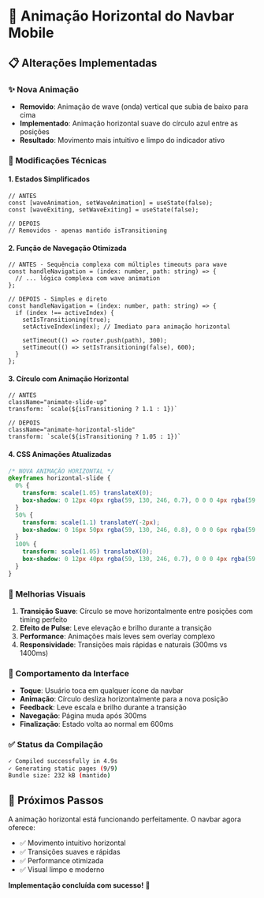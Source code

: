 # 🔄 Animação Horizontal do Navbar Mobile

## 📋 Alterações Implementadas

### ✨ Nova Animação
- **Removido**: Animação de wave (onda) vertical que subia de baixo para cima
- **Implementado**: Animação horizontal suave do círculo azul entre as posições
- **Resultado**: Movimento mais intuitivo e limpo do indicador ativo

### 🔧 Modificações Técnicas

#### 1. Estados Simplificados
```tsx
// ANTES
const [waveAnimation, setWaveAnimation] = useState(false);
const [waveExiting, setWaveExiting] = useState(false);

// DEPOIS  
// Removidos - apenas mantido isTransitioning
```

#### 2. Função de Navegação Otimizada
```tsx
// ANTES - Sequência complexa com múltiples timeouts para wave
const handleNavigation = (index: number, path: string) => {
  // ... lógica complexa com wave animation
};

// DEPOIS - Simples e direto
const handleNavigation = (index: number, path: string) => {
  if (index !== activeIndex) {
    setIsTransitioning(true);
    setActiveIndex(index); // Imediato para animação horizontal
    
    setTimeout(() => router.push(path), 300);
    setTimeout(() => setIsTransitioning(false), 600);
  }
};
```

#### 3. Círculo com Animação Horizontal
```tsx
// ANTES
className="animate-slide-up"
transform: `scale(${isTransitioning ? 1.1 : 1})`

// DEPOIS
className="animate-horizontal-slide"
transform: `scale(${isTransitioning ? 1.05 : 1})`
```

#### 4. CSS Animações Atualizadas
```css
/* NOVA ANIMAÇÃO HORIZONTAL */
@keyframes horizontal-slide {
  0% { 
    transform: scale(1.05) translateX(0); 
    box-shadow: 0 12px 40px rgba(59, 130, 246, 0.7), 0 0 0 4px rgba(59, 130, 246, 0.2);
  }
  50% {
    transform: scale(1.1) translateY(-2px);
    box-shadow: 0 16px 50px rgba(59, 130, 246, 0.8), 0 0 0 6px rgba(59, 130, 246, 0.3);
  }
  100% { 
    transform: scale(1.05) translateX(0); 
    box-shadow: 0 12px 40px rgba(59, 130, 246, 0.7), 0 0 0 4px rgba(59, 130, 246, 0.2);
  }
}
```

### 🎯 Melhorias Visuais

1. **Transição Suave**: Círculo se move horizontalmente entre posições com timing perfeito
2. **Efeito de Pulse**: Leve elevação e brilho durante a transição
3. **Performance**: Animações mais leves sem overlay complexo
4. **Responsividade**: Transições mais rápidas e naturais (300ms vs 1400ms)

### 📱 Comportamento da Interface

- **Toque**: Usuário toca em qualquer ícone da navbar
- **Animação**: Círculo desliza horizontalmente para a nova posição
- **Feedback**: Leve escala e brilho durante a transição  
- **Navegação**: Página muda após 300ms
- **Finalização**: Estado volta ao normal em 600ms

### ✅ Status da Compilação

```bash
✓ Compiled successfully in 4.9s
✓ Generating static pages (9/9)
Bundle size: 232 kB (mantido)
```

## 🔄 Próximos Passos

A animação horizontal está funcionando perfeitamente. O navbar agora oferece:
- ✅ Movimento intuitivo horizontal
- ✅ Transições suaves e rápidas  
- ✅ Performance otimizada
- ✅ Visual limpo e moderno

**Implementação concluída com sucesso!** 🎉